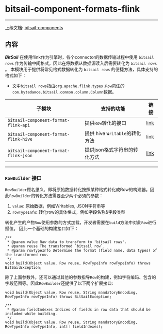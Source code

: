 # bitsail-component-formats-flink

-----

上级文档: [bitsail-components](../introduction_zh.md)

## 内容

***BitSail*** 在使用flink作为引擎时，各个connector的数据传输过程中使用 `bitsail rows` 作为传输中间格式，因此在将数据从数据源读入后需要转化为 `bitsail rows` 。
本模块用于提供将常见格式数据转化为 `bitsail rows` 的便捷方法，具体支持的格式如下：
 - 文中`bitsail rows`指由`org.apache.flink.types.Row`包住的`com.bytedance.bitsail.common.column.Column`数据。

| 子模块                                   | 支持的功能                   | 链接                        |
|---------------------------------------|-------------------------|---------------------------|
| `bitsail-component-format-flink-api`  | 提供`Row`转化的接口            | [link](#jump_api)         |
| `bitsail-component-format-flink-hive` | 提供 hive `Writable`的转化方法 | [link](hive-format_zh.md) |
| `bitsail-component-format-flink-json` | 提供json格式字符串的转化方法        | [link](./json-format.md)  |

-----

### <span id="jump_api">`RowBuilder` 接口</span>

`RowBuilder`顾名思义，即将原始数据转化按照某种格式转化成Row的构建器。因此`RowBuilder`的转化方法需要至少两个必须的参数：
 1. `value`: 原始数据，例如Writables, JSON字符串等
 2. `rowTypeInfo`: 转化row的具体格式，例如字段名称&字段类型 

转化产生的产物`Row`使用参数的方式加载，开发者需要在`build`方法中对此`Row`进行赋值。
因此一个基础的构建接口如下：

```
/**
 * @param value Raw data to transform to 'bitsail rows'.
 * @param reuse The transformed `bitsail row`.
 * @param rowTypeInfo Determine the format (field name, data types) of the transformed row.
 */
void build(Object value, Row reuse, RowTypeInfo rowTypeInfo) throws BitSailException;
```

除了上面参数外，还可以通过其他的参数指导`Row`的构建，例如字符编码、包含的字段范围等。因此`RowBuilder`还提供了以下两个扩展接口:

```
void build(Object value, Row reuse, String mandatoryEncoding, RowTypeInfo rowTypeInfo) throws BitSailException;

/**
 * @param fieldIndexes Indices of fields in row data that should be included while building.
 */
void build(Object value, Row reuse, String mandatoryEncoding, RowTypeInfo rowTypeInfo, int[] fieldIndexes);
```


